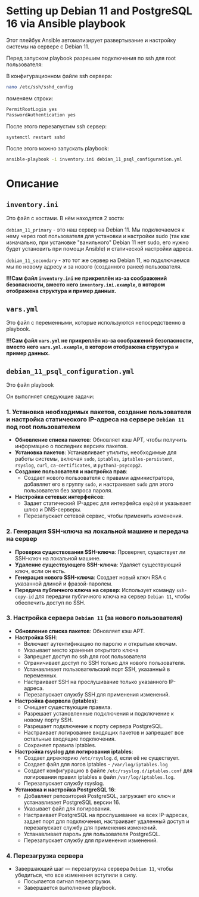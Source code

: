 # Setting up Debian 11 and PostgreSQL 16 via Ansible playbook

Этот плейбук Ansible автоматизирует развертывание и настройку системы на сервере с Debian 11.

Перед запуском playbook  разрешим подключения по ssh для root пользователя:

В конфигурационном файле ssh сервера:

```bash
nano /etc/ssh/sshd_config
```

поменяем строки:

```bash
PermitRootLogin yes
PasswordAuthentication yes
```

После этого перезапустим ssh сервер:

```bash
systemctl restart sshd
```
После этого можно запускать playbook:

```bash
ansible-playbook -i inventory.ini debian_11_psql_configuration.yml
```

# Описание

## `inventory.ini`
Это файл с хостами. В нём находятся 2 хоста:

`debian_11_primary` - это наш сервер на Debian 11. Мы подключаемся к нему через root пользователя для установки и настройки sudo (так как изначально, при установке "ванильного" Debian 11 нет sudo, его нужно будет установить при помощи Ansible) и статической настройки адреса.

`debian_11_secondary` - это тот же сервер на Debian 11, но подключаемся мы по новому адресу и за нового (созданного ранее) пользователя.

**!!!Сам файл `inventory.ini` не прикреплён из-за соображений безопасности, вместо него `inventory.ini.example`, в котором отображена структура и пример данных.**

## `vars.yml`
Это файл с переменными, которые используются непосредственно в playbook.

**!!!Сам файл `vars.yml` не прикреплён из-за соображений безопасности, вместо него `vars.yml.example`, в котором отображена структура и пример данных.**

## `debian_11_psql_configuration.yml`
Это файл playbook

Он выполняет следующие задачи:

### 1. **Установка необходимых пакетов, создание пользователя и настройка статического IP-адреса** на сервере `Debian 11` под root пользователем

   - **Обновление списка пакетов**: Обновляет кэш APT, чтобы получить информацию о последних версиях пакетов.
   - **Установка пакетов**: Устанавливает утилиты, необходимые для работы системы, включая `sudo`, `iptables`, `iptables-persistent`, `rsyslog`, `curl`, `ca-certificates`, и `python3-psycopg2`.
   - **Создание пользователя и настройка прав**:
      - Создает нового пользователя с правами администратора, добавляет его в группу `sudo`, и настраивает `sudo` для этого пользователя без запроса пароля.
   - **Настройка сетевых интерфейсов**:
      - Задает статический IP-адрес для интерфейса `enp2s0` и указывает шлюз и DNS-серверы.
      - Перезапускает сетевой сервис, чтобы применить изменения.

### 2. **Генерация SSH-ключа на локальной машине и передача на сервер**

   - **Проверка существования SSH-ключа**: Проверяет, существует ли SSH-ключ на локальной машине.
   - **Удаление существующего SSH-ключа**: Удаляет существующий ключ, если он есть.
   - **Генерация нового SSH-ключа**: Создает новый ключ RSA с указанной длиной и фразой-паролем.
   - **Передача публичного ключа на сервер**: Использует команду `ssh-copy-id` для передачи публичного ключа на сервер `Debian 11`, чтобы обеспечить доступ по SSH.

### 3. **Настройка сервера `Debian 11` (за нового пользователя)**

   - **Обновление списка пакетов**: Обновляет кэш APT.
   - **Настройка SSH**:
      - Включает аутентификацию по паролю и открытым ключам.
      - Указывает место хранения открытого ключа
      - Запрецает доступ по ssh для root пользователя
      - Ограничивает доступ по SSH только для нового пользователя.
      - Устанавливает пользовательский порт SSH, указанный в переменных.
      - Настраивает SSH на прослушивание только указанного IP-адреса.
      - Перезапускает службу SSH для применения изменений.
   - **Настройка фаервола (iptables)**:
      - Очищает существующие правила.
      - Разрешает установленные подключения и подключение к новому порту SSH.
      - Разрешает подключение к порту сервера PostgreSQL.
      - Настраивает логирование входящих пакетов и запрещает все остальные входящие подключения.
      - Сохраняет правила iptables.
   - **Настройка rsyslog для логирования iptables**:
      - Создает директорию `/etc/rsyslog.d`, если её не существует.
      - Создает файл для логов iptables - `/var/log/iptables.log`
      - Создает конфигурацию в файле `/etc/rsyslog.d/iptables.conf` для логирования правил iptables в файл `/var/log/iptables.log`.
      - Перезапускает службу rsyslog.
   - **Установка и настройка PostgreSQL 16**:
      - Добавляет репозиторий PostgreSQL, загружает его ключ и устанавливает PostgreSQL версии 16.
      - Указывает файл для логирования.
      - Настраивает PostgreSQL на прослушивание на всех IP-адресах, задает порт для подключения, настраивает удаленный доступ и перезапускает службу для применения изменений.
      - Устанавливает пароль для пользователя PostgreSQL.
      - Перезапускает службу для применения изменений.

### 4. **Перезагрузка сервера**

   - Завершающий шаг — перезагрузка сервера `Debian 11`, чтобы убедиться, что все изменения вступили в силу.
     - Посылается сигнал перезагрузки.
     - Завершается выполнение playbook.
